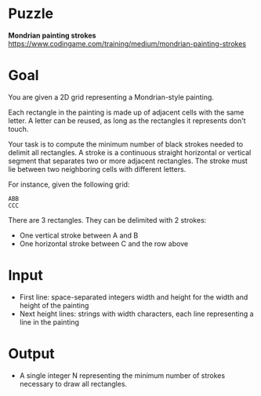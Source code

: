 # Puzzle
**Mondrian painting strokes** https://www.codingame.com/training/medium/mondrian-painting-strokes

# Goal
You are given a 2D grid representing a Mondrian-style painting.

Each rectangle in the painting is made up of adjacent cells with the same letter. A letter can be reused, as long as the rectangles it represents don't touch.

Your task is to compute the minimum number of black strokes needed to delimit all rectangles. A stroke is a continuous straight horizontal or vertical segment that separates two or more adjacent rectangles. The stroke must lie between two neighboring cells with different letters.

For instance, given the following grid:
```
ABB
CCC
```

There are 3 rectangles. They can be delimited with 2 strokes:  
- One vertical stroke between A and B
- One horizontal stroke between C and the row above
  
# Input
* First line: space-separated integers width and height for the width and height of the painting
* Next height lines: strings with width characters, each line representing a line in the painting

# Output
* A single integer N representing the minimum number of strokes necessary to draw all rectangles.
